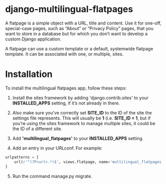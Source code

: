 # django-multilingual-flatpages

A flatpage is a simple object with a URL, title and content. Use it for one-off, special-case pages, such as “About” or “Privacy Policy” pages, that you want to store in a database but for which you don’t want to develop a custom Django application.

A flatpage can use a custom template or a default, systemwide flatpage template. It can be associated with one, or multiple, sites.


Installation
============

To install the multilingual flatpages app, follow these steps:

1. Install the sites framework by adding 'django.contrib.sites' to your **INSTALLED_APPS** setting, if it’s not already in there.

2. Also make sure you’ve correctly set **SITE_ID** to the ID of the site the settings file represents. This will usually be **1** (i.e. **SITE_ID = 1**, but if you’re using the sites framework to manage multiple sites, it could be the ID of a different site.

3. Add **'multilingual_flatpages'** to your **INSTALLED_APPS** setting.

4. Add an entry in your URLconf. For example:

```python
urlpatterns = [
    url(r'^(?P<url>.*)$', views.flatpage, name='multilingual_flatpages'),
]
```

5. Run the command manage.py migrate.
